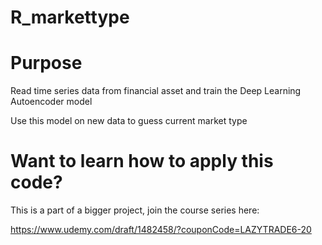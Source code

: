 # R_markettype

# Purpose

Read time series data from financial asset and train the Deep Learning Autoencoder model

Use this model on new data to guess current market type

# Want to learn how to apply this code?

This is a part of a bigger project, join the course series here:

https://www.udemy.com/draft/1482458/?couponCode=LAZYTRADE6-20